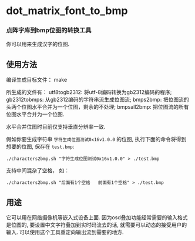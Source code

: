# dot_matrix_font_to_bmp
### 点阵字库到bmp位图的转换工具


你可以用来生成汉字的位图.

## 使用方法

编译生成目标文件：
    make

所生成的文件有：
utf8togb2312:	将utf-8编码转换为gb2312编码的程序;
gb2312tobmps:	从gb2312编码的字符串流生成位图流;
bmps2bmp:	把位图流的头两个位图水平合并为一个位图，剩余的不处理;
bmpsall2bmp:	把位图流的所有位图水平合并为一个位图.

水平合并位图时目前仅支持垂直分辨率一致.

假如你要生成字符串 `字符生成位图测试0x16v1.0.0` 的位图, 执行下面的命令将得到想要的位图, 保存在 `test.bmp`:

    ./characters2bmp.sh "字符生成位图测试0x16v1.0.0" > ./test.bmp

支持中间混杂了空格， 如：

    ./characters2bmp.sh "后面有1个空格   前面有1个空格" > ./test.bmp


##  用途
它可以用在网络摄像机等嵌入式设备上面. 因为osd叠加功能经常需要的输入格式是位图的, 要设置中文字符叠加到实时码流去的话, 就需要可以动态的接受用户的输入. 可以使用这个工具重定向输出流到需要的地方.
